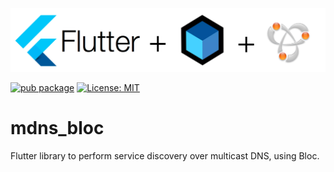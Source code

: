
![logo]

[![pub package][pub_badge]][pub_link]
[![License: MIT][license_badge]][license_link]

# mdns_bloc

Flutter library to perform service discovery over multicast DNS, using Bloc.

[logo]: https://raw.githubusercontent.com/alanmosely/mdns_bloc/master/logo.png
[pub_badge]: https://img.shields.io/pub/v/mdns_bloc.svg
[pub_link]: https://pub.dartlang.org/packages/mdns_bloc
[license_badge]: https://img.shields.io/badge/license-MIT-blue.svg
[license_link]: https://opensource.org/licenses/MIT